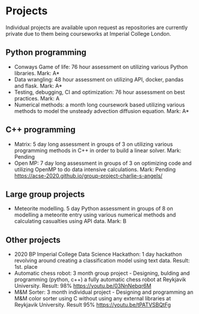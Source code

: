 # Projects
Individual projects are available upon request as repositories are currently private due to them being courseworks at Imperial College London.

## Python programming
- Conways Game of life: 76 hour assessment on utilizing various Python libraries. Mark: A*
- Data wrangling:  48 hour assessment on utilizing API, docker, pandas and flask. Mark: A*
- Testing, debugging, CI and optimization: 76 hour assessment on best practices. Mark: A
- Numerical methods: a month long coursework based utilizing various methods to model the unsteady advection diffusion equation. Mark: A*

## C++ programming 
- Matrix: 5 day long assessment in groups of 3 on utilizing various programming methods in C++ in order to build a linear solver. Mark: Pending
- Open MP: 7 day long assessment in groups of 3 on optimizing code and utilizing OpenMP to do data intensive calculations. Mark: Pending
  https://acse-2020.github.io/group-project-charlie-s-angels/

## Large group projects
- Meteorite modelling. 5 day Python assessment in groups of 8 on modelling a meteorite entry using various numerical methods and calculating casualties using API data. Mark: B 

## Other projects 
- 2020 BP Imperial College Data Science Hackathon: 1 day hackathon revolving around creating a classification model using text data. Result: 1st. place
- Automatic chess robot: 3 month group project - Designing, bulding and programming (python, c++) a fully automatic chess robot at Reykjavik University. Result: 98%
  https://youtu.be/03NnNebqr6M
- M&M Sorter: 3 month individual project - Designing and programming an M&M color sorter using C without using any external libraries at Reykjavik University. Result 95%
  https://youtu.be/tPATVSBQtFg
